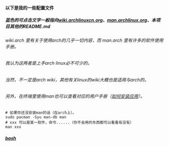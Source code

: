 #### 以下是我的一些配置文件
##### 蓝色的可点击文字一般指向[wiki.archlinuxcn.org](wiki.archlinuxcn.org)、[man.archlinux.org](man.archlinux.org)、本项目其他的README.md
###### wiki.arch 里有关于使用arch的几乎一切内容，而 man.arch 里有许多的软件使用手册。
###### 我认为这两者是上手arch linux必不可少的。
###### 当然，不一定是arch wiki，其他有关linux的wiki大概也是适用与arch的。
###### 另外，在终端里使用man也可以查看对应的用户手册（[如何安装应用](https://wiki.archlinuxcn.org/wiki/Pacman#%E5%AE%89%E8%A3%85%E8%BD%AF%E4%BB%B6%E5%8C%85)）。
```shell
# 如果你还没安装man的话（在arch上）。
sudo pacman -Syu man-db man
# xxx 可以是某一软件，命令......（你不会用的东西都可以看看有没有）
man xxx
```
##### [bash](.config/bash/README.md)
